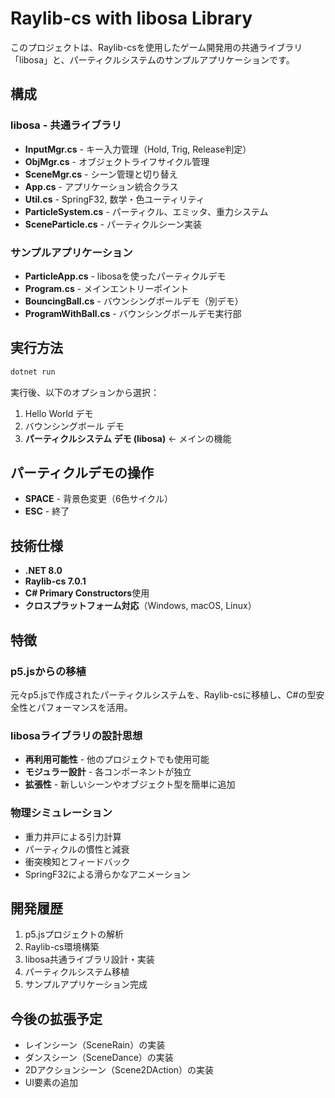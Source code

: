 # Raylib-cs with libosa Library

このプロジェクトは、Raylib-csを使用したゲーム開発用の共通ライブラリ「libosa」と、パーティクルシステムのサンプルアプリケーションです。

## 構成

### libosa - 共通ライブラリ
- **InputMgr.cs** - キー入力管理（Hold, Trig, Release判定）
- **ObjMgr.cs** - オブジェクトライフサイクル管理
- **SceneMgr.cs** - シーン管理と切り替え
- **App.cs** - アプリケーション統合クラス
- **Util.cs** - SpringF32, 数学・色ユーティリティ
- **ParticleSystem.cs** - パーティクル、エミッタ、重力システム
- **SceneParticle.cs** - パーティクルシーン実装

### サンプルアプリケーション
- **ParticleApp.cs** - libosaを使ったパーティクルデモ
- **Program.cs** - メインエントリーポイント
- **BouncingBall.cs** - バウンシングボールデモ（別デモ）
- **ProgramWithBall.cs** - バウンシングボールデモ実行部

## 実行方法

```bash
dotnet run
```

実行後、以下のオプションから選択：
1. Hello World デモ
2. バウンシングボール デモ  
3. **パーティクルシステム デモ (libosa)** ← メインの機能

## パーティクルデモの操作

- **SPACE** - 背景色変更（6色サイクル）
- **ESC** - 終了

## 技術仕様

- **.NET 8.0**
- **Raylib-cs 7.0.1**
- **C# Primary Constructors**使用
- **クロスプラットフォーム対応**（Windows, macOS, Linux）

## 特徴

### p5.jsからの移植
元々p5.jsで作成されたパーティクルシステムを、Raylib-csに移植し、C#の型安全性とパフォーマンスを活用。

### libosaライブラリの設計思想
- **再利用可能性** - 他のプロジェクトでも使用可能
- **モジュラー設計** - 各コンポーネントが独立
- **拡張性** - 新しいシーンやオブジェクト型を簡単に追加

### 物理シミュレーション
- 重力井戸による引力計算
- パーティクルの慣性と減衰
- 衝突検知とフィードバック
- SpringF32による滑らかなアニメーション

## 開発履歴

1. p5.jsプロジェクトの解析
2. Raylib-cs環境構築
3. libosa共通ライブラリ設計・実装
4. パーティクルシステム移植
5. サンプルアプリケーション完成

## 今後の拡張予定

- レインシーン（SceneRain）の実装
- ダンスシーン（SceneDance）の実装
- 2Dアクションシーン（Scene2DAction）の実装
- UI要素の追加